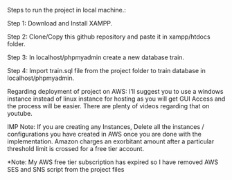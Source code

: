 Steps to run the project in local machine.:

Step 1: Download and Install XAMPP.

Step 2: Clone/Copy this github repository and paste it in xampp/htdocs folder.

Step 3: In localhost/phpmyadmin create a new database train.

Step 4: Import train.sql file from the project folder to train database in localhost/phpmyadmin.

Regarding deployment of project on AWS: I’ll suggest you to use a windows instance instead of linux instance for hosting as you will get GUI Access and the process will be easier. There are plenty of videos regarding that on youtube.

IMP Note: If you are creating any Instances, Delete all the instances / configurations you have created in AWS once you are done with the implementation. Amazon charges an exorbitant amount after a particular threshold limit is crossed for a free tier account.

*Note: My AWS free tier subscription has expired so I have removed AWS SES and SNS script from the project files
